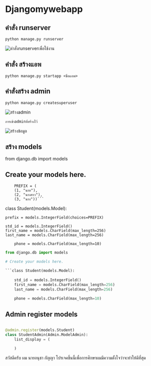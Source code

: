 # Djangomywebapp

## คำสั่ง runserver 
    python manage.py runserver 
![คำสั่งrunserverเพื่อใช้งาน](https://cdn.discordapp.com/attachments/720477706621419590/1138136295714066554/Screenshot_2023-08-07_224553.png)

## คำสั่ง สร้างแอพ
    python manage.py startapp <ชื่อแอพ>

## คำสั่งสร้าง admin 
    python manage.py createsuperuser
![สร้างadmin](https://cdn.discordapp.com/attachments/720477706621419590/1138131329523912836/Screenshot_2023-08-07_210918.png)

    การเข้าadminที่สร้างใว้
![สร้างข้อมูล](https://cdn.discordapp.com/attachments/720477706621419590/1138134734015303761/Screenshot_2023-08-07_211256.png)

## สร้าง models
from django.db import models

## Create your models here.
```
    PREFIX = (
    (1, "นาย"),
    (2, "นางสาว"),
    (3, "นาง"))```
```
class Student(models.Model):
    
    prefix = models.IntegerField(choices=PREFIX)

    std_id = models.IntegerField()
    first_name = models.CharField(max_length=256)
    last_name = models.CharField(max_length=256)
```
    phone = models.CharField(max_length=10)

```



```python
from django.db import models

# Create your models here.

```class Student(models.Model):
    
    std_id = models.IntegerField()
    first_name = models.CharField(max_length=256)
    last_name = models.CharField(max_length=256)
    
    phone = models.CharField(max_length=10)

```

## Admin register models
```python

@admin.register(models.Student)
class StudentAdmin(Admin.ModelAdmin):
    list_display = (

    )


```
สวัสดีครับ ผม นายอนุชา กัญญา โปรเจคชิ้นนี้เพื่อการศึกษาผมมีความตั้งใจว่าจะทำให้ดีที่สุด
```